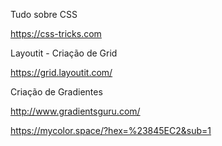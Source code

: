 Tudo sobre CSS

https://css-tricks.com


Layoutit - Criação de Grid

https://grid.layoutit.com/


Criação de Gradientes

http://www.gradientsguru.com/

https://mycolor.space/?hex=%23845EC2&sub=1
